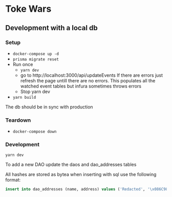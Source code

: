 # Toke Wars

## Development with a local db
### Setup

- `docker-compose up -d`
- `prisma migrate reset`
- Run once 
  - `yarn dev`
  - go to http://localhost:3000/api/updateEvents 
  If there are errors just refresh the page untill there are no errors.
  This populates all the watched event tables but infura sometimes throws errors
  - Stop yarn dev
- `yarn build`

The db should be in sync with production 

### Teardown

- `docker-compose down`


### Development
`yarn dev`

To add a new DAO update the daos and dao_addresses tables

All hashes are stored as bytea when inserting with sql use the following format: 
``` sql
insert into dao_addresses (name, address) values ('Redacted', '\x086C98855DF3C78C6B481B6E1D47BEF42E9AC36B'
```
